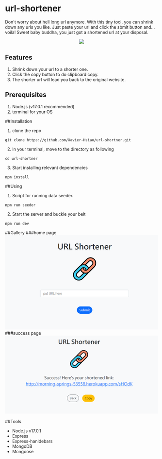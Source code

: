 # url-shortener
Don't worry about hell long url anymore. With this tiny tool, you can shrink down any urls you like. Just paste your url and click the sbmit button and... voilà! Sweet baby buddha, you just got a shortened url at your disposal.
<p align="center">
  <img src="https://github.com/Xavier-Hsiao/url-shortner/blob/main/public/image/demo.gif">
</p>

## Features
1. Shrink down your url to a shorter one.
2. Click the copy button to do clipboard copy.
3. The shorter url will lead you back to the original website.

## Prerequisites
1. Node.js (v17.0.1 recommended)
2. terminal for your OS

##Installation
1. clone the repo
```
git clone https://github.com/Xavier-Hsiao/url-shortner.git
```
2. In your terminal, move to the directory as following
```
cd url-shortner
```
3. Start installing relevant dependencies
```
npm install
```

##Using
1. Script for running data seeder.
```
npm run seeder
```
2. Start the server and buckle your belt
```
npm run dev
```

##Gallery
###home page
![home page](https://github.com/Xavier-Hsiao/url-shortner/blob/main/public/image/url-shortner-homepage.png)
###success page
![success page](https://github.com/Xavier-Hsiao/url-shortner/blob/main/public/image/url-shortner-success.png)

##Tools
- Node.js v17.0.1
- Express
- Express-hanldebars
- MongoDB
- Mongoose

